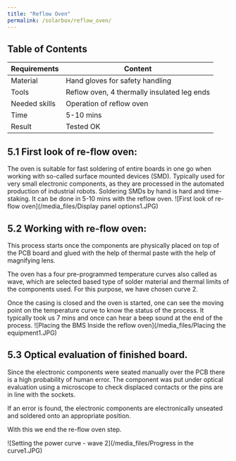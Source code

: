 ```yaml
---
title: "Reflow Oven"
permalink: /solarbox/reflow_oven/
---
```


## Table of Contents

| Requirements  | Content                                |
| --------------| --------------------------------------------|
| Material      | Hand gloves for safety handling             |
| Tools         | Reflow oven, 4 thermally insulated leg ends |
| Needed skills | Operation of reflow oven                    |
| Time          | 5-10 mins                                   |
| Result        | Tested OK                                   | 

## 5.1 First look of re-flow oven:
The oven is suitable for fast soldering of entire boards in one go when working with so-called surface mounted devices (SMD).
Typically used for very small electronic components, as they are processed in the automated production of industrial robots. 
Soldering SMDs by hand is hard and time-staking. It can be done in 5-10 mins with the reflow oven.
![First look of re-flow oven](/media_files/Display panel options1.JPG)

## 5.2 Working with re-flow oven:

This process starts once the components are physically placed on top of the PCB board and glued with the help of thermal paste with the help of magnifying lens.

The oven has a four pre-programmed temperature curves also called as wave, which are selected based type of solder material and thermal limits of the components used. For this purpose, we have chosen curve 2.

Once the casing is closed and the oven is started, one can see the moving point on the temperature curve to know the status of the process. It typically took us 7 mins and once can hear a beep sound at the end of the process.
![Placing the BMS Inside the reflow oven](/media_files/Placing the equipment1.JPG) 

## 5.3 Optical evaluation of finished board.

Since the electronic components were seated manually over the PCB there is a high probability of human error. The component was put under optical evaluation using a microscope to check displaced contacts or the pins are in line with the sockets.

If an error is found, the electronic components are electronically unseated and soldered onto an appropriate position.

With this we end the re-flow oven step.

![Setting the power curve - wave 2](/media_files/Progress in the curve1.JPG)
